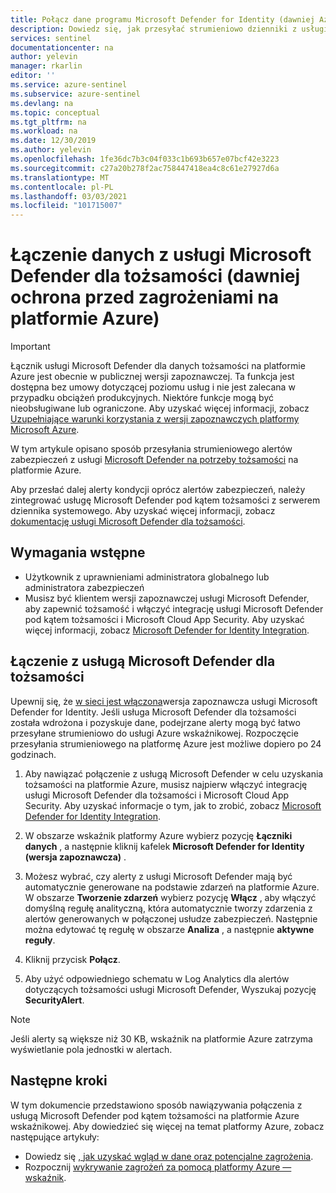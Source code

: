 ```yaml
---
title: Połącz dane programu Microsoft Defender for Identity (dawniej Azure ATP) z platformą Azure. Microsoft Docs
description: Dowiedz się, jak przesyłać strumieniowo dzienniki z usługi Microsoft Defender pod kątem tożsamości (dawniej usługa Azure Advanced Threat Protection) (ATP) w przypadku jednego kliknięcia.
services: sentinel
documentationcenter: na
author: yelevin
manager: rkarlin
editor: ''
ms.service: azure-sentinel
ms.subservice: azure-sentinel
ms.devlang: na
ms.topic: conceptual
ms.tgt_pltfrm: na
ms.workload: na
ms.date: 12/30/2019
ms.author: yelevin
ms.openlocfilehash: 1fe36dc7b3c04f033c1b693b657e07bcf42e3223
ms.sourcegitcommit: c27a20b278f2ac758447418ea4c8c61e27927d6a
ms.translationtype: MT
ms.contentlocale: pl-PL
ms.lasthandoff: 03/03/2021
ms.locfileid: "101715007"
---
```

# <a name="connect-data-from-microsoft-defender-for-identity-formerly-azure-advanced-threat-protection"></a>Łączenie danych z usługi Microsoft Defender dla tożsamości (dawniej ochrona przed zagrożeniami na platformie Azure)

> [!IMPORTANT]
> Łącznik usługi Microsoft Defender dla danych tożsamości na platformie Azure jest obecnie w publicznej wersji zapoznawczej.
> Ta funkcja jest dostępna bez umowy dotyczącej poziomu usług i nie jest zalecana w przypadku obciążeń produkcyjnych. Niektóre funkcje mogą być nieobsługiwane lub ograniczone. Aby uzyskać więcej informacji, zobacz [Uzupełniające warunki korzystania z wersji zapoznawczych platformy Microsoft Azure](https://azure.microsoft.com/support/legal/preview-supplemental-terms/).

W tym artykule opisano sposób przesyłania strumieniowego alertów zabezpieczeń z usługi [Microsoft Defender na potrzeby tożsamości](/azure-advanced-threat-protection/what-is-atp) na platformie Azure. 

Aby przesłać dalej alerty kondycji oprócz alertów zabezpieczeń, należy zintegrować usługę Microsoft Defender pod kątem tożsamości z serwerem dziennika systemowego. Aby uzyskać więcej informacji, zobacz [dokumentację usługi Microsoft Defender dla tożsamości](/defender-for-identity/setting-syslog). 

## <a name="prerequisites"></a>Wymagania wstępne

- Użytkownik z uprawnieniami administratora globalnego lub administratora zabezpieczeń
- Musisz być klientem wersji zapoznawczej usługi Microsoft Defender, aby zapewnić tożsamość i włączyć integrację usługi Microsoft Defender pod kątem tożsamości i Microsoft Cloud App Security. Aby uzyskać więcej informacji, zobacz [Microsoft Defender for Identity Integration](https://www.microsoft.com/microsoft-365/identity/advance-threat-protection).

## <a name="connect-to-microsoft-defender-for-identity"></a>Łączenie z usługą Microsoft Defender dla tożsamości

Upewnij się, że [w sieci jest włączona](/azure-advanced-threat-protection/install-atp-step1)wersja zapoznawcza usługi Microsoft Defender for Identity.
Jeśli usługa Microsoft Defender dla tożsamości została wdrożona i pozyskuje dane, podejrzane alerty mogą być łatwo przesyłane strumieniowo do usługi Azure wskaźnikowej. Rozpoczęcie przesyłania strumieniowego na platformę Azure jest możliwe dopiero po 24 godzinach.


1. Aby nawiązać połączenie z usługą Microsoft Defender w celu uzyskania tożsamości na platformie Azure, musisz najpierw włączyć integrację usługi Microsoft Defender dla tożsamości i Microsoft Cloud App Security. Aby uzyskać informacje o tym, jak to zrobić, zobacz [Microsoft Defender for Identity Integration](https://www.microsoft.com/microsoft-365/identity/advance-threat-protection).

1. W obszarze wskaźnik platformy Azure wybierz pozycję **Łączniki danych** , a następnie kliknij kafelek **Microsoft Defender for Identity (wersja zapoznawcza)** .

1. Możesz wybrać, czy alerty z usługi Microsoft Defender mają być automatycznie generowane na podstawie zdarzeń na platformie Azure. W obszarze **Tworzenie zdarzeń** wybierz pozycję **Włącz** , aby włączyć domyślną regułę analityczną, która automatycznie tworzy zdarzenia z alertów generowanych w połączonej usłudze zabezpieczeń. Następnie można edytować tę regułę w obszarze **Analiza** , a następnie **aktywne reguły**.

1. Kliknij przycisk **Połącz**.

1. Aby użyć odpowiedniego schematu w Log Analytics dla alertów dotyczących tożsamości usługi Microsoft Defender, Wyszukaj pozycję **SecurityAlert**.

> [!NOTE]
> Jeśli alerty są większe niż 30 KB, wskaźnik na platformie Azure zatrzyma wyświetlanie pola jednostki w alertach.

## <a name="next-steps"></a>Następne kroki
W tym dokumencie przedstawiono sposób nawiązywania połączenia z usługą Microsoft Defender pod kątem tożsamości na platformie Azure wskaźnikowej. Aby dowiedzieć się więcej na temat platformy Azure, zobacz następujące artykuły:
- Dowiedz się [, jak uzyskać wgląd w dane oraz potencjalne zagrożenia](quickstart-get-visibility.md).
- Rozpocznij [wykrywanie zagrożeń za pomocą platformy Azure — wskaźnik](tutorial-detect-threats-built-in.md).